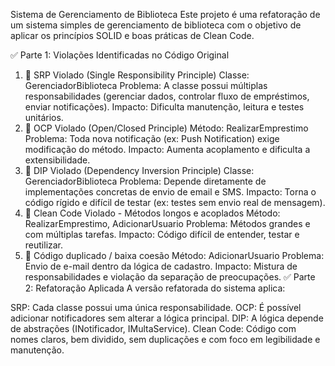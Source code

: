 Sistema de Gerenciamento de Biblioteca
Este projeto é uma refatoração de um sistema simples de gerenciamento de biblioteca com o objetivo de aplicar os princípios SOLID e boas práticas de Clean Code.

✅ Parte 1: Violações Identificadas no Código Original
1. 📛 SRP Violado (Single Responsibility Principle)
Classe: GerenciadorBiblioteca
Problema: A classe possui múltiplas responsabilidades (gerenciar dados, controlar fluxo de empréstimos, enviar notificações).
Impacto: Dificulta manutenção, leitura e testes unitários.
2. 📛 OCP Violado (Open/Closed Principle)
Método: RealizarEmprestimo
Problema: Toda nova notificação (ex: Push Notification) exige modificação do método.
Impacto: Aumenta acoplamento e dificulta a extensibilidade.
3. 📛 DIP Violado (Dependency Inversion Principle)
Classe: GerenciadorBiblioteca
Problema: Depende diretamente de implementações concretas de envio de email e SMS.
Impacto: Torna o código rígido e difícil de testar (ex: testes sem envio real de mensagem).
4. 📛 Clean Code Violado - Métodos longos e acoplados
Método: RealizarEmprestimo, AdicionarUsuario
Problema: Métodos grandes e com múltiplas tarefas.
Impacto: Código difícil de entender, testar e reutilizar.
5. 📛 Código duplicado / baixa coesão
Método: AdicionarUsuario
Problema: Envio de e-mail dentro da lógica de cadastro.
Impacto: Mistura de responsabilidades e violação da separação de preocupações.
✅ Parte 2: Refatoração Aplicada
A versão refatorada do sistema aplica:

SRP: Cada classe possui uma única responsabilidade.
OCP: É possível adicionar notificadores sem alterar a lógica principal.
DIP: A lógica depende de abstrações (INotificador, IMultaService).
Clean Code: Código com nomes claros, bem dividido, sem duplicações e com foco em legibilidade e manutenção.

